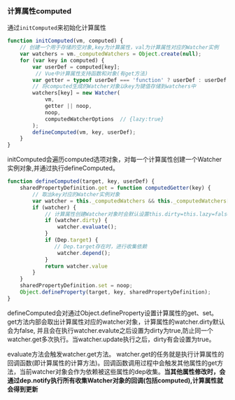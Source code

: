### 计算属性computed

通过`initComputed`来初始化计算属性

```js
function initComputed(vm, computed) {
    // 创建一个用于存储的空对象,key为计算属性，val为计算属性对应的Watcher实例
    var watchers = vm._computedWatchers = Object.create(null);
    for (var key in computed) {
        var userDef = computed[key];
         // Vue中计算属性支持函数和对象(有get方法)
        var getter = typeof userDef === 'function' ? userDef : userDef.get;
        // 将computed生成的Watcher对象以key为键值存储到watchers中
        watchers[key] = new Watcher(
            vm,
            getter || noop,
            noop,
            computedWatcherOptions  // {lazy:true}
        );
        defineComputed(vm, key, userDef);
    }
}
```

initComputed会遍历computed选项对象，对每一个计算属性创建一个Watcher实例对象,并通过执行defineComputed。

```js
function defineComputed(target, key, userDef) {
    sharedPropertyDefinition.get = function computedGetter(key) {
        // 取出key对应的Watcher实例对象
        var watcher = this._computedWatchers && this._computedWatchers[key];
        if (watcher) {
            // 计算属性创建Watcher对象时会默认设置this.dirty=this.lazy=false
            if (watcher.dirty) {
                watcher.evaluate();
            }
            if (Dep.target) {
               // Dep.target存在时，进行收集依赖
                watcher.depend();
            }
            return watcher.value
        }
    }
    sharedPropertyDefinition.set = noop;
    Object.defineProperty(target, key, sharedPropertyDefinition);
}
```

defineComputed会对通过Object.defineProperty设置计算属性的get、set。 get方法内部会取出计算属性对应的watcher对象，计算属性的watcher.dirty默认会为false, 并且会在执行watcher.evalute之后设置为dirty为true,防止同一个watcher.get多次执行。当watcher.update执行之后，dirty有会设置为true。

evaluate方法会触发watcher.get方法。 watcher.get的任务就是执行计算属性的回调函数(即计算属性的计算方法)。回调函数调用过程中会触发其他属性的get方法，当前watcher对象会作为依赖被这些属性的dep收集。**当其他属性修改时，会通过dep.notify执行所有收集Watcher对象的回调(包括computed),计算属性就会得到更新**
